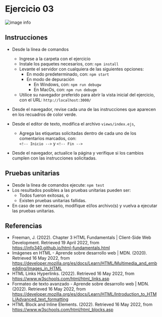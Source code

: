 # Ejercicio 03

![image info](images/ejercicio03.png)

## Instrucciones

* Desde la línea de comandos
	+ Ingrese a la carpeta con el ejercicio
	+ Instale los paquetes necesarios, con: `npm install`
	+ Levante el servidor con cualquiera de las siguientes opciones:
		- En modo predeterminado, con: `npm start`
		- En modo de depuración 
			+ En Windows, con: `npm run debugw`
			+ En MacOs, con: `npm run debugm`
	+ Utilice su navegador preferido para abrir la vista inicial del ejercicio, con el URL: `http://localhost:3000/`

* Desde el navegador, revise cada una de las instrucciones que aparecen en los recuadros de color verde.
* Desde el editor de texto, modifica el archivo `views/index.ejs`, 
	+ Agrega las etiquetas solicitadas dentro de cada uno de los comentarios marcados, con:  
	`<!-- Inicio -->` y `<!-- Fin -->`
* Desde el navegador, actualice la página y verifique si los cambios cumplen con las instrucciones solicitadas.

## Pruebas unitarias

* Desde la línea de comandos ejecute: `npm test`
* Los resultados posibles a las pruebas unitarias pueden ser: 
	+ Todos fueron exitosas, o
	+ Existen pruebas unitarias fallidas.
* En caso de ser necesario, modifique el/los archivo(s) y vuelva a ejecutar las pruebas unitarias. 

## Referencias 

* Freeman, J. (2022). Chapter 3 HTML Fundamentals | Client-Side Web Development. Retrieved 19 April 2022, from https://info340.github.io/html-fundamentals.html
* Imágenes en HTML - Aprende sobre desarrollo web | MDN. (2020). Retrieved 16 May 2022, from https://developer.mozilla.org/es/docs/Learn/HTML/Multimedia_and_embedding/Images_in_HTML
* HTML Links Hyperlinks. (2022). Retrieved 16 May 2022, from https://www.w3schools.com/html/html_links.asp
* Formateo de texto avanzado - Aprende sobre desarrollo web | MDN. (2022). Retrieved 16 May 2022, from https://developer.mozilla.org/es/docs/Learn/HTML/Introduction_to_HTML/Advanced_text_formatting
* HTML Block and Inline Elements. (2022). Retrieved 16 May 2022, from https://www.w3schools.com/html/html_blocks.asp

